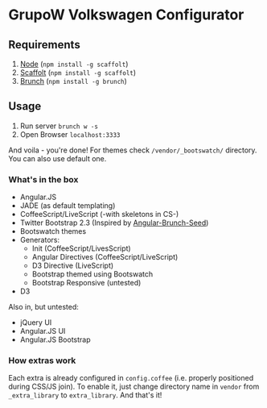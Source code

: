 GrupoW Volkswagen Configurator
============

## Requirements

1. [Node][node] (`npm install -g scaffolt`)
2. [Scaffolt][scaffolt] (`npm install -g scaffolt`)
3. [Brunch][brunch] (`npm install -g brunch`)


## Usage

1. Run server
``brunch w -s``
2. Open Browser
``localhost:3333``


And voila - you're done!  For themes check `/vendor/_bootswatch/` directory. You can also use default one.


### What's in the box

- Angular.JS
- JADE (as default templating)
- CoffeeScript/LiveScript (-with skeletons in CS-)
- Twitter Bootstrap 2.3 (Inspired by [Angular-Brunch-Seed][brunchang])
- Bootswatch themes
- Generators: 
    - Init (CoffeeScript/LivesScript)
    - Angular Directives (CoffeeScript/LiveScript)
    - D3 Directive (LiveScript)
    - Bootstrap themed using Bootswatch
    - Bootstrap Responsive (untested)
- D3

Also in, but untested:

- jQuery UI
- Angular.JS UI
- Angular.JS Bootstrap

### How extras work
Each extra is already configured in `config.coffee` (i.e. properly positioned during CSS/JS join). To enable it, just change directory name in `vendor` from `_extra_library` to `extra_library`. And that's it!



[brunchang]: https://github.com/scotch/angular-brunch-seed
[seed]: https://github.com/scotch/angular-brunch-seed
[scotch]: https://github.com/scotch
[livescript]: https://github.com/clkao/angular-brunch-seed-livescript
[clkao]: https://github.com/clkao
[truenorth]: https://github.com/scoarescoare/angular-brunch-true-north
[scoarescoare]: https://github.com/scoarescoare
[scaffolt]: https://github.com/paulmillr/scaffolt
[node]: http://node.org
[brunch]: http://brunch.io

